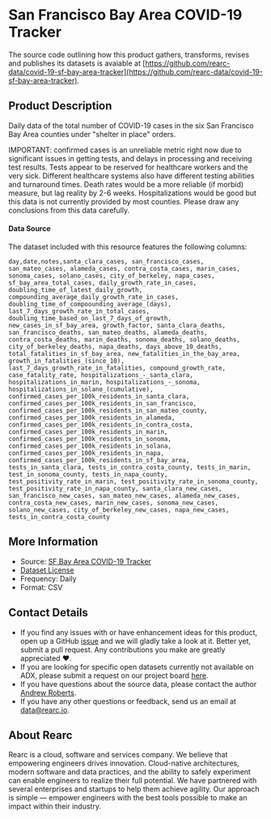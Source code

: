 # San Francisco Bay Area COVID-19 Tracker

The source code outlining how this product gathers, transforms, revises and publishes its datasets is avaiable at [https://github.com/rearc-data/covid-19-sf-bay-area-tracker](https://github.com/rearc-data/covid-19-sf-bay-area-tracker).

## Product Description
Daily data of the total number of COVID-19 cases in the six San Francisco Bay Area counties under "shelter in place" orders.

IMPORTANT: confirmed cases is an unreliable metric right now due to significant issues in getting tests, and delays in processing and receiving test results. Tests appear to be reserved for healthcare workers and the very sick. Different healthcare systems also have different testing abilities and turnaround times. Death rates would be a more reliable (if morbid) measure, but lag reality by 2-6 weeks. Hospitalizations would be good but this data is not currently provided by most counties. Please draw any conclusions from this data carefully.

#### Data Source
The dataset included with this resource features the following columns:

`day,date,notes,santa_clara_cases, san_francisco_cases, san_mateo_cases, alameda_cases, contra_costa_cases, marin_cases, sonoma_cases, solano_cases, city_of_berkeley, napa_cases, sf_bay_area_total_cases, daily_growth_rate_in_cases, doubling_time_of_latest_daily_growth, compounding_average_daily_growth_rate_in_cases, doubling_time_of_compoounding_average_(days), last_7_days_growth_rate_in_total_cases, doubling_time_based_on_last_7_days_of_growth, new_cases_in_sf_bay_area, growth_factor, santa_clara_deaths, san_francisco_deaths, san_mateo_deaths, alameda_deaths, contra_costa_deaths, marin_deaths, sonoma_deaths, solano_deaths, city_of_berkeley_deaths, napa_deaths, days_above_10_deaths, total_fatalities_in_sf_bay_area, new_fatalities_in_the_bay_area, growth_in_fatalities_(since_10), last_7_days_growth_rate_in_fatalities, compound_growth_rate, case_fatality_rate, hospitalizations_-_santa_clara, hospitalizations_in_marin, hospitalizations_-_sonoma, hospitalizations_in_solano_(cumulative), confirmed_cases_per_100k_residents_in_santa_clara, confirmed_cases_per_100k_residents_in_san_francisco, confirmed_cases_per_100k_residents_in_san_mateo_county, confirmed_cases_per_100k_residents_in_alameda, confirmed_cases_per_100k_residents_in_contra_costa, confirmed_cases_per_100k_residents_in_marin, confirmed_cases_per_100k_residents_in_sonoma, confirmed_cases_per_100k_residents_in_solana, confirmed_cases_per_100k_residents_in_napa, confirmed_cases_per_100k_residents_in_sf_bay_area, tests_in_santa_clara, tests_in_contra_costa_county, tests_in_marin, test_in_sonoma_county, tests_in_napa_county, test_positivity_rate_in_marin, test_positivity_rate_in_sonoma_county, test_positivity_rate_in_napa_county, santa_clara_new_cases, san_francisco_new_cases, san_mateo_new_cases, alameda_new_cases, contra_costa_new_cases, marin_new_cases, sonoma_new_cases, solano_new_cases, city_of_berkeley_new_cases, napa_new_cases, tests_in_contra_costa_county`

## More Information
- Source: [SF Bay Area COVID-19 Tracker](https://docs.google.com/spreadsheets/d/1l0xahMRiLlom-7R1bHh1nWWU4DdOafShL3-8scceC3o/edit?pli=1#gid=1354523822)         
- [Dataset License](https://docs.google.com/spreadsheets/d/1l0xahMRiLlom-7R1bHh1nWWU4DdOafShL3-8scceC3o/edit?pli=1#gid=1354523822)  
- Frequency: Daily
- Format: CSV

## Contact Details
- If you find any issues with or have enhancement ideas for this product, open up a GitHub [issue](https://github.com/rearc-data/covid-19-sf-bay-area-tracker/issues) and we will gladly take a look at it. Better yet, submit a pull request. Any contributions you make are greatly appreciated :heart:.
- If you are looking for specific open datasets currently not available on ADX, please submit a request on our project board [here](https://github.com/rearc-data/covid-datasets-aws-data-exchange/projects/1).
- If you have questions about the source data, please contact the author [Andrew Roberts](https://twitter.com/andrew_roberts/).
- If you have any other questions or feedback, send us an email at data@rearc.io.

## About Rearc
Rearc is a cloud, software and services company. We believe that empowering engineers drives innovation. Cloud-native architectures, modern software and data practices, and the ability to safely experiment can enable engineers to realize their full potential. We have partnered with several enterprises and startups to help them achieve agility. Our approach is simple — empower engineers with the best tools possible to make an impact within their industry.
